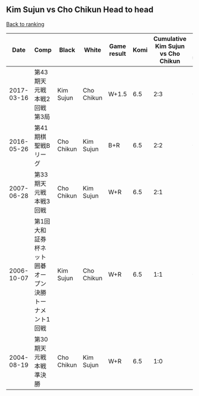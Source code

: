 ## Kim Sujun vs Cho Chikun Head to head

[Back to ranking](../../index.md)




| **Date** | **Comp** | **Black** | **White** | **Game result** | **Komi** | **Cumulative Kim Sujun vs Cho Chikun** | **Kim Sujun streak** | **Cho Chikun streak** | 
| --- | --- | --- | --- | --- | --- | --- | --- | --- |
| 2017-03-16 | 第43期天元戦　本戦2回戦第3局 | Kim Sujun | Cho Chikun | W+1.5 | 6.5 | 2:3 | 0 | 2 | 
| 2016-05-26 | 第41期棋聖戦Bリーグ | Cho Chikun | Kim Sujun | B+R | 6.5 | 2:2 | 0 | 1 | 
| 2007-06-28 | 第33期天元戦本戦3回戦 | Cho Chikun | Kim Sujun | W+R | 6.5 | 2:1 | 1 | 0 | 
| 2006-10-07 | 第1回大和証券杯ネット囲碁オープン決勝トーナメント1回戦 | Kim Sujun | Cho Chikun | W+R | 6.5 | 1:1 | 0 | 1 | 
| 2004-08-19 | 第30期天元戦本戦準決勝 | Cho Chikun | Kim Sujun | W+R | 6.5 | 1:0 | 1 | 0 |




